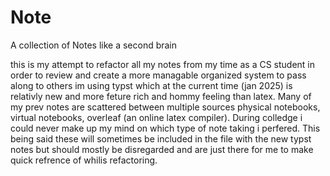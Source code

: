 # Note
A collection of Notes like a second brain 

this is my attempt to refactor all my notes from my time as a CS student in order to review and create a more managable organized system to pass along to others
im using typst which at the current time (jan 2025) is relativly new and more feture rich and hommy feeling than latex. Many of my prev notes are scattered between multiple sources
physical notebooks, virtual notebooks, overleaf (an online latex compiler). During colledge i could never make up my mind on which type of note taking i perfered.
This being said these will sometimes be included in the file with the new typst notes but should mostly be disregarded and are just there for me to make quick refrence of whilis refactoring. 
